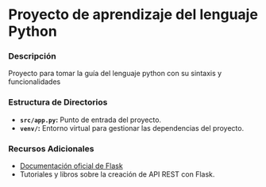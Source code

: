 # Proyecto de aprendizaje del lenguaje Python

### Descripción

Proyecto para tomar la guía del lenguaje python con su
sintaxis y funcionalidades


### Estructura de Directorios

- **`src/app.py`:** Punto de entrada del proyecto.
- **`venv/`:** Entorno virtual para gestionar las dependencias del proyecto.

### Recursos Adicionales

- [Documentación oficial de Flask](https://flask.palletsprojects.com/)
- Tutoriales y libros sobre la creación de API REST con Flask.
